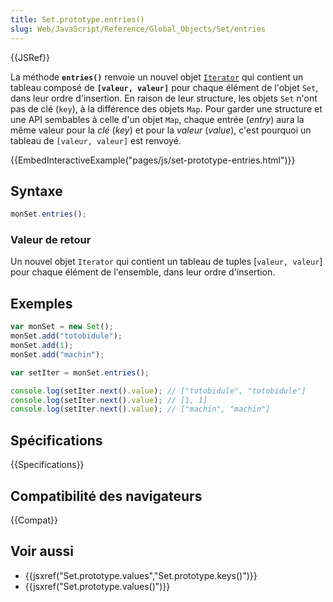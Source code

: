 ```yaml
---
title: Set.prototype.entries()
slug: Web/JavaScript/Reference/Global_Objects/Set/entries
---
```


{{JSRef}}

La méthode **`entries()`** renvoie un nouvel objet [`Iterator`](/fr/docs/Web/JavaScript/Guide/Iterators_and_generators#itérateurs) qui contient un tableau composé de **`[valeur, valeur]`** pour chaque élément de l'objet `Set`, dans leur ordre d'insertion. En raison de leur structure, les objets `Set` n'ont pas de clé (`key`), à la différence des objets `Map`. Pour garder une structure et une API sembables à celle d'un objet `Map`, chaque entrée (_entry_) aura la même valeur pour la _clé_ (_key_) et pour la _valeur_ (_value_), c'est pourquoi un tableau de `[valeur, valeur]` est renvoyé.

{{EmbedInteractiveExample("pages/js/set-prototype-entries.html")}}

## Syntaxe

```js
monSet.entries();
```

### Valeur de retour

Un nouvel objet `Iterator` qui contient un tableau de tuples \[`valeur, valeur`] pour chaque élément de l'ensemble, dans leur ordre d'insertion.

## Exemples

```js
var monSet = new Set();
monSet.add("totobidule");
monSet.add(1);
monSet.add("machin");

var setIter = monSet.entries();

console.log(setIter.next().value); // ["totobidule", "totobidule"]
console.log(setIter.next().value); // [1, 1]
console.log(setIter.next().value); // ["machin", "machin"]
```

## Spécifications

{{Specifications}}

## Compatibilité des navigateurs

{{Compat}}

## Voir aussi

- {{jsxref("Set.prototype.values","Set.prototype.keys()")}}
- {{jsxref("Set.prototype.values()")}}
